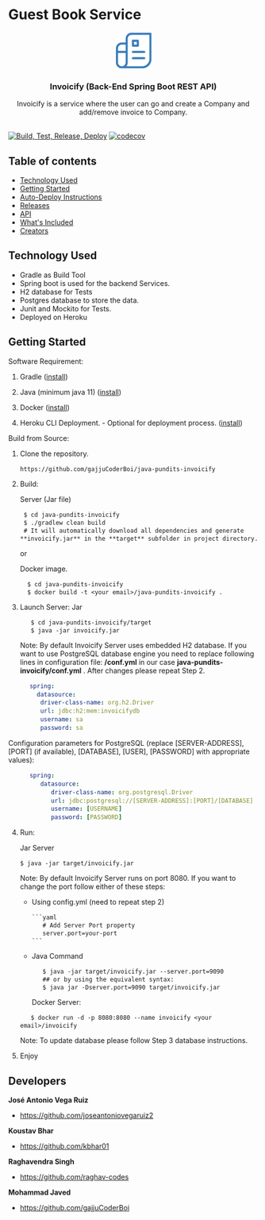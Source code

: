 # Guest Book Service

<p align="center">
  <a href="#">
    <img src="./img/img.png" alt="playlist logo" width="73" height="73">
  </a>
</p>

<h3 align="center">Invoicify (Back-End Spring Boot REST API)</h3>

<p align="center">
  Invoicify is a service where the user can go and create a Company and add/remove invoice to Company.
  <br>

  <br>
</p>

[![Build, Test, Release, Deploy](https://github.com/gajjuCoderBoi/java-pundits-invoicify/actions/workflows/cicd.yml/badge.svg)](https://github.com/gajjuCoderBoi/java-pundits-invoicify/actions/workflows/cicd.yml)  [![codecov](https://codecov.io/gh/gajjuCoderBoi/java-pundits-invoicify/branch/develop/graph/badge.svg?token=N8P18UJIME)](https://codecov.io/gh/gajjuCoderBoi/java-pundits-invoicify)

## Table of contents

- [Technology Used](#technology-used)
- [Getting Started](#getting-started)
- [Auto-Deploy Instructions](#auto-deploy-instructions)
- [Releases](#releases)
- [API](#api)
- [What's Included](#whats-included)
- [Creators](#developers)

## Technology Used

- Gradle as Build Tool
- Spring boot is used for the backend Services.
- H2 database for Tests
- Postgres database to store the data.
- Junit and Mockito for Tests.
- Deployed on Heroku

## Getting Started

Software Requirement:

1. Gradle ([install](https://gradle.org/install/))

2. Java (minimum java 11) ([install](https://www.oracle.com/java/technologies/javase-downloads.html))

3. Docker ([install](https://docs.docker.com/get-docker/))

4. Heroku CLI Deployment. - Optional for deployment process. ([install](https://devcenter.heroku.com/articles/heroku-cli))
   
Build from Source:

1. Clone the repository.
     ```
     https://github.com/gajjuCoderBoi/java-pundits-invoicify
     ```

2. Build: 
   
   Server (Jar file)

      ```shell
       $ cd java-pundits-invoicify
       $ ./gradlew clean build
       # It will automatically download all dependencies and generate **invoicify.jar** in the **target** subfolder in project directory.
      ```
   or

   Docker image.
   
   ```shell
     $ cd java-pundits-invoicify
     $ docker build -t <your email>/java-pundits-invoicify .
   ```

3. Launch Server: Jar

   ```shell
      $ cd java-pundits-invoicify/target
      $ java -jar invoicify.jar
   ```

   Note: By default Invoicify Server uses embedded H2 database. If you want to use PostgreSQL database engine you need to replace following lines in configuration file: **<project-dir>/conf.yml** in our case **java-pundits-invoicify/conf.yml** .
   After changes please repeat Step 2.
   
   
```yaml
      spring:
        datasource:
         driver-class-name: org.h2.Driver
         url: jdbc:h2:mem:invoicifydb
         username: sa
         password: sa
   ```

   Configuration parameters for PostgreSQL (replace [SERVER-ADDRESS], [PORT] (if available), [DATABASE], [USER], [PASSWORD] with appropriate values):

```yaml
      spring:
         datasource:
            driver-class-name: org.postgresql.Driver
            url: jdbc:postgresql://[SERVER-ADDRESS]:[PORT]/[DATABASE]
            username: [USERNAME]
            password: [PASSWORD]
```

4. Run: 
      
      Jar Server

   ```shell
   $ java -jar target/invoicify.jar
   ```
   Note: By default Invoicify Server runs on port 8080. If you want to change the port follow either of these steps:
      
   * Using config.yml (need to repeat step 2)

         ```yaml
            # Add Server Port property
            server.port=your-port                        
         ```
   * Java Command
      
      ```shell
         $ java -jar target/invoicify.jar --server.port=9090
         ## or by using the equivalent syntax:
         $ java jar -Dserver.port=9090 target/invoicify.jar
      ```

      Docker Server:      

   ```shell
      $ docker run -d -p 8080:8080 --name invoicify <your email>/invoicify
   ```
   Note: To update database please follow Step 3 database instructions. 

5. Enjoy



## Developers

**José Antonio Vega Ruiz**

- <https://github.com/joseantoniovegaruiz2>

**Koustav Bhar**

- <https://github.com/kbhar01>

**Raghavendra Singh**

- <https://github.com/raghav-codes>

**Mohammad Javed**

- <https://github.com/gajjuCoderBoi>